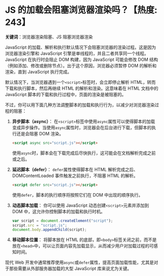 # JS 的加载会阻塞浏览器渲染吗？【热度: 243】

**关键词**：浏览器渲染阻塞、JS 阻塞浏览器渲染

JavaScript 的加载、解析和执行默认情况下会阻塞浏览器的渲染过程。这是因为浏览器渲染引擎和 JavaScript 引擎是单线程的，并且二者共享同一个线程。JavaScript 在执行时会阻止 DOM 构建，因为 JavaScript 可能会修改 DOM 结构（例如添加、修改或删除节点）。出于这个原因，浏览器必须暂停 DOM 的解析和渲染，直到 JavaScript 执行完成。

默认情况下，当浏览器遇到一个`<script>`标签时，会立即停止解析 HTML，转而下载和执行脚本，然后再继续 HTML 的解析和渲染。这意味着在 HTML 文档中的 JavaScript 脚本的下载和执行过程中，页面的渲染是被阻塞的。

不过，你可以用下面几种方法调整脚本的加载和执行行为，以减少对浏览器渲染过程的阻塞：

1. **异步脚本（async）**：
   在`<script>`标签中使用`async`属性可以使得脚本的加载变成异步操作。当使用`async`属性时，浏览器会在后台进行下载，但脚本的执行还是会阻塞 DOM 渲染。

   ```html
   <script async src="script.js"></script>
   ```

   使用`async`时，脚本会在下载完成后尽快执行，这可能会在文档解析完成之前或之后。

2. **延迟脚本（defer）**：
   `defer`属性使得脚本在 HTML 解析完成之后、DOMContentLoaded 事件触发之前执行，不阻塞 HTML 的解析。

   ```html
   <script defer src="script.js"></script>
   ```

   使用`defer`，脚本的执行顺序将按照它们在 DOM 中出现的顺序执行。

3. **动态脚本加载**：
   你可以使用 JavaScript 动态创建`<script>`元素并添加到 DOM 中，这允许你控制脚本的加载和执行时机。

   ```javascript
   var script = document.createElement("script");
   script.src = "script.js";
   document.body.appendChild(script);
   ```

4. **移动脚本位置**：
   将脚本放在 HTML 的底部，即`<body>`标签关闭之前，而不是放在`<head>`中，可以让页面内容先加载显示，从而减少用户对加载过程的可感知时间。

现代 Web 开发中通常推荐使用`async`或`defer`属性，提高页面加载性能，尤其是对于那些需要从外部服务器加载的大型 JavaScript 库来说尤为关键。